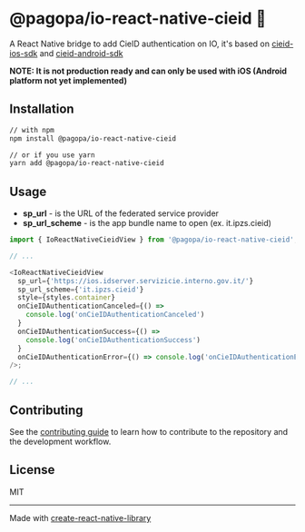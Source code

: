 # @pagopa/io-react-native-cieid 🪪

A React Native bridge to add CieID authentication on IO, it's based on [cieid-ios-sdk](https://github.com/IPZSMobileTeam/cieid-ios-sdk) and [cieid-android-sdk](https://github.com/IPZSMobileTeam/cieid-android-sdk)

**NOTE: It is not production ready and can only be used with iOS (Android platform not yet implemented)**

## Installation

```sh
// with npm
npm install @pagopa/io-react-native-cieid

// or if you use yarn
yarn add @pagopa/io-react-native-cieid
```

## Usage

- **sp_url** - is the URL of the federated service provider
- **sp_url_scheme** - is the app bundle name to open (ex. it.ipzs.cieid)

```js
import { IoReactNativeCieidView } from '@pagopa/io-react-native-cieid';

// ...

<IoReactNativeCieidView
  sp_url={'https://ios.idserver.servizicie.interno.gov.it/'}
  sp_url_scheme={'it.ipzs.cieid'}
  style={styles.container}
  onCieIDAuthenticationCanceled={() =>
    console.log('onCieIDAuthenticationCanceled')
  }
  onCieIDAuthenticationSuccess={() =>
    console.log('onCieIDAuthenticationSuccess')
  }
  onCieIDAuthenticationError={() => console.log('onCieIDAuthenticationError')}
/>;

// ...
```

## Contributing

See the [contributing guide](CONTRIBUTING.md) to learn how to contribute to the repository and the development workflow.

## License

MIT

---

Made with [create-react-native-library](https://github.com/callstack/react-native-builder-bob)
